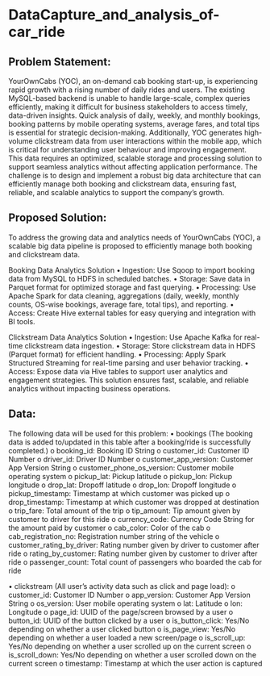 # DataCapture_and_analysis_of-car_ride

## Problem Statement:

YourOwnCabs (YOC), an on-demand cab booking start-up, is experiencing rapid growth with a rising number of daily rides and users. The existing MySQL-based backend is unable to handle large-scale, complex queries efficiently, making it difficult for business stakeholders to access timely, data-driven insights. Quick analysis of daily, weekly, and monthly bookings, booking patterns by mobile operating systems, average fares, and total tips is essential for strategic decision-making.
Additionally, YOC generates high-volume clickstream data from user interactions within the mobile app, which is critical for understanding user behaviour and improving engagement. This data requires an optimized, scalable storage and processing solution to support seamless analytics without affecting application performance.
The challenge is to design and implement a robust big data architecture that can efficiently manage both booking and clickstream data, ensuring fast, reliable, and scalable analytics to support the company’s growth.

## Proposed Solution:
To address the growing data and analytics needs of YourOwnCabs (YOC), a scalable big data pipeline is proposed to efficiently manage both booking and clickstream data.

Booking Data Analytics Solution
•	Ingestion: Use Sqoop to import booking data from MySQL to HDFS in scheduled batches.
•	Storage: Save data in Parquet format for optimized storage and fast querying.
•	Processing: Use Apache Spark for data cleaning, aggregations (daily, weekly, monthly counts, OS-wise bookings, average fare, total tips), and reporting.
•	Access: Create Hive external tables for easy querying and integration with BI tools.

Clickstream Data Analytics Solution
•	Ingestion: Use Apache Kafka for real-time clickstream data ingestion.
•	Storage: Store clickstream data in HDFS (Parquet format) for efficient handling.
•	Processing: Apply Spark Structured Streaming for real-time parsing and user behavior tracking.
•	Access: Expose data via Hive tables to support user analytics and engagement strategies.
This solution ensures fast, scalable, and reliable analytics without impacting business operations.


## Data:

The following data will be used for this problem:
•	bookings (The booking data is added to/updated in this table after a booking/ride is successfully completed.) 
  o	booking_id: Booking ID String
  o	customer_id: Customer ID Number
  o	driver_id: Driver ID Number
  o	customer_app_version: Customer App Version String
  o	customer_phone_os_version: Customer mobile operating system
  o	pickup_lat: Pickup latitude
  o	pickup_lon: Pickup longitude
  o	drop_lat: Dropoff latitude
  o	drop_lon: Dropoff longitude
  o	pickup_timestamp: Timestamp at which customer was picked up
  o	drop_timestamp: Timestamp at which customer was dropped at destination
  o	trip_fare: Total amount of the trip
  o	tip_amount: Tip amount given by customer to driver for this ride
  o	currency_code: Currency Code String for the amount paid by customer
  o	cab_color: Color of the cab
  o	cab_registration_no: Registration number string of the vehicle
  o	customer_rating_by_driver: Rating number given by driver to customer after ride
  o	rating_by_customer: Rating number given by customer to driver after ride
  o	passenger_count: Total count of passengers who boarded the cab for ride

•	clickstream (All user’s activity data such as click and page load):
  o	customer_id: Customer ID Number
  o	app_version: Customer App Version String
  o	os_version: User mobile operating system
  o	lat: Latitude
  o	lon: Longitude
  o	page_id: UUID of the page/screen browsed by a user
  o	button_id: UUID of the button clicked by a user
  o	is_button_click: Yes/No depending on whether a user clicked button
  o	is_page_view: Yes/No depending on whether a user loaded a new screen/page
  o	is_scroll_up: Yes/No depending on whether a user scrolled up on the current screen
  o	is_scroll_down: Yes/No depending on whether a user scrolled down on the current screen
  o	timestamp: Timestamp at which the user action is captured

